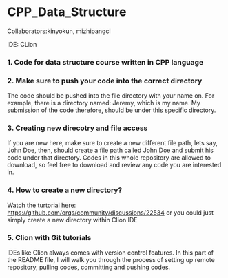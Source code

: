 # CPP_Data_Structure
<p>Collaborators:kinyokun, mizhipangci</p>
<p>IDE: CLion</p>
<h3>1. Code for data structure course written in CPP language</h3>
<h3>2. Make sure to push your code into the correct directory</h3>
<p>The code should be pushed into the file directory with your name on. For example, there is a directory named: Jeremy, which is my name. My submission of the code therefore, should be under this specific directory.</p>
<h3>3. Creating new direcotry and file access</h3>
<p>If you are new here, make sure to create a new different file path, lets say, John Doe, then, should create a file path called John Doe and submit his code under that directory.
Codes in this whole repository are allowed to download, so feel free to download and review any code you are interested in.
</p>
<h3>4. How to create a new directory?</h3>
<p>Watch the turtorial here: <a href>https://github.com/orgs/community/discussions/22534</a> or you could just simply create a new directory within Clion IDE</p>
<h3>5. Clion with Git tutorials</h3>
<p>IDEs like Clion always comes with version control features. In this part of the README file, I will walk you through the process of setting up remote repository, pulling codes, committing and pushing codes.</p>
